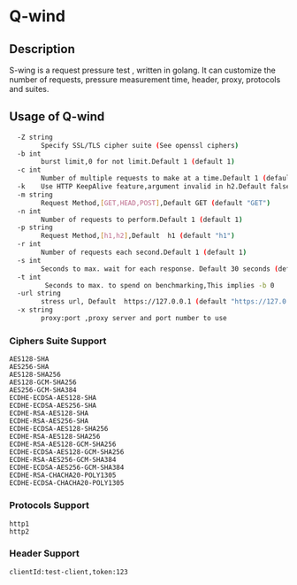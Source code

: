 # Q-wind

## Description

S-wing is a request pressure test , written in golang.
It can customize the number of requests, pressure measurement time, header, proxy, protocols and suites.

## Usage of Q-wind

```bash
  -Z string
    	Specify SSL/TLS cipher suite (See openssl ciphers)
  -b int
    	burst limit,0 for not limit.Default 1 (default 1)
  -c int
    	Number of multiple requests to make at a time.Default 1 (default 1)
  -k	Use HTTP KeepAlive feature,argument invalid in h2.Default false
  -m string
    	Request Method,[GET,HEAD,POST],Default GET (default "GET")
  -n int
    	Number of requests to perform.Default 1 (default 1)
  -p string
    	Request Method,[h1,h2],Default  h1 (default "h1")
  -r int
    	Number of requests each second.Default 1 (default 1)
  -s int
    	Seconds to max. wait for each response. Default 30 seconds (default 30)
  -t int
    	 Seconds to max. to spend on benchmarking,This implies -b 0
  -url string
    	stress url, Default  https://127.0.0.1 (default "https://127.0.0.1")
  -x string
    	proxy:port ,proxy server and port number to use
```

### Ciphers Suite Support
    AES128-SHA
    AES256-SHA
 	AES128-SHA256
 	AES128-GCM-SHA256
 	AES256-GCM-SHA384
 	ECDHE-ECDSA-AES128-SHA
 	ECDHE-ECDSA-AES256-SHA
 	ECDHE-RSA-AES128-SHA
 	ECDHE-RSA-AES256-SHA
 	ECDHE-ECDSA-AES128-SHA256
 	ECDHE-RSA-AES128-SHA256
 	ECDHE-RSA-AES128-GCM-SHA256
 	ECDHE-ECDSA-AES128-GCM-SHA256
 	ECDHE-RSA-AES256-GCM-SHA384
 	ECDHE-ECDSA-AES256-GCM-SHA384
 	ECDHE-RSA-CHACHA20-POLY1305
 	ECDHE-ECDSA-CHACHA20-POLY1305

### Protocols Support
    http1
    http2

### Header Support
    clientId:test-client,token:123